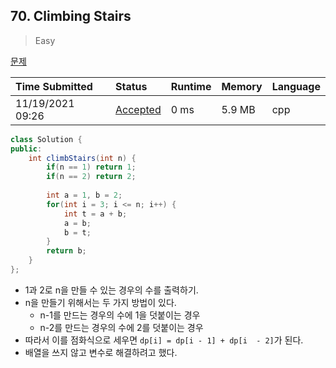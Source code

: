 ## 70. Climbing Stairs

> Easy

[문제](https://leetcode.com/problems/climbing-stairs/)



| Time Submitted   | Status                                                       | Runtime | Memory | Language |
| :--------------- | :----------------------------------------------------------- | :------ | :----- | :------- |
| 11/19/2021 09:26 | [Accepted](https://leetcode.com/submissions/detail/589319383/) | 0 ms    | 5.9 MB | cpp      |

```java
class Solution {
public:
    int climbStairs(int n) {
        if(n == 1) return 1;
        if(n == 2) return 2;
        
        int a = 1, b = 2;
        for(int i = 3; i <= n; i++) {
            int t = a + b;
            a = b;
            b = t;
        }
        return b;
    }
};
```

- 1과 2로 n을 만들 수 있는 경우의 수를 출력하기.
- n을 만들기 위해서는 두 가지 방법이 있다.
  - n-1를 만드는 경우의 수에 1을 덧붙이는 경우
  - n-2를 만드는 경우의 수에 2를 덧붙이는 경우
- 따라서 이를 점화식으로 세우면 `dp[i] = dp[i - 1] + dp[i  - 2]`가 된다.
- 배열을 쓰지 않고 변수로 해결하려고 했다.